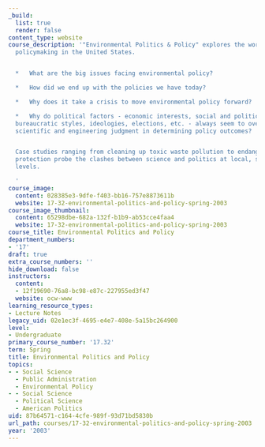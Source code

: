 ```yaml
---
_build:
  list: true
  render: false
content_type: website
course_description: '"Environmental Politics & Policy" explores the workings of environmental
  policymaking in the United States.


  *   What are the big issues facing environmental policy?

  *   How did we end up with the policies we have today?

  *   Why does it take a crisis to move environmental policy forward?

  *   Why do political factors - economic interests, social and political values,
  bureaucratic styles, ideologies, elections, etc. - always seem to overwhelm sound
  scientific and engineering judgment in determining policy outcomes?


  Case studies ranging from cleaning up toxic waste pollution to endangered species
  protection probe the clashes between science and politics at local, state, and federal
  levels.

  '
course_image:
  content: 028385e3-9dfe-f403-bb16-757e8873611b
  website: 17-32-environmental-politics-and-policy-spring-2003
course_image_thumbnail:
  content: 65298dbe-682a-132f-b1b9-ab53cce4faa4
  website: 17-32-environmental-politics-and-policy-spring-2003
course_title: Environmental Politics and Policy
department_numbers:
- '17'
draft: true
extra_course_numbers: ''
hide_download: false
instructors:
  content:
  - 12f19690-76a8-bc98-e87c-227955ed3f47
  website: ocw-www
learning_resource_types:
- Lecture Notes
legacy_uid: 02e1ec3f-4695-e4e7-408e-5a15bc264900
level:
- Undergraduate
primary_course_number: '17.32'
term: Spring
title: Environmental Politics and Policy
topics:
- - Social Science
  - Public Administration
  - Environmental Policy
- - Social Science
  - Political Science
  - American Politics
uid: 87b64571-c164-4cfe-989f-93d71bd5830b
url_path: courses/17-32-environmental-politics-and-policy-spring-2003
year: '2003'
---
```

